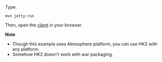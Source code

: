 Type:

```
mvn jetty:run
```

Then, open the [client](http://jsbin.com/zegote/1/watch?js,console) in your browser.

**Note**

* Though this example uses Atmosphere platform, you can use HK2 with any platform.
* Somehow HK2 doesn't work with war packaging.